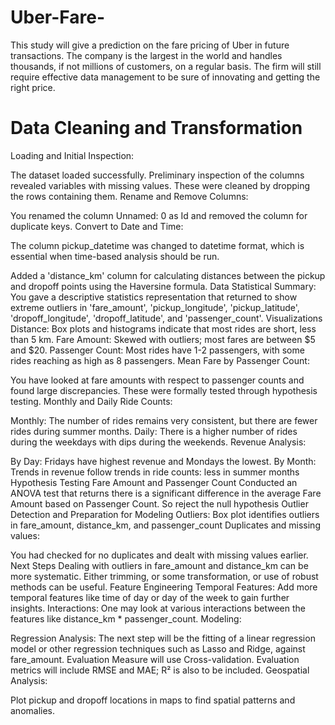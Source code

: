 # Uber-Fare-
This study will give a prediction on the fare pricing of Uber in future transactions. The company is the largest in the world and handles thousands, if not millions of customers, on a regular basis. The firm will still require effective data management to be sure of innovating and getting the right price.

# Data Cleaning and Transformation
Loading and Initial Inspection:

The dataset loaded successfully. Preliminary inspection of the columns revealed variables with missing values. These were cleaned by dropping the rows containing them.
Rename and Remove Columns:

You renamed the column Unnamed: 0 as Id and removed the column for duplicate keys.
Convert to Date and Time:

The column pickup_datetime was changed to datetime format, which is essential when time-based analysis should be run.

Added a 'distance_km' column for calculating distances between the pickup and dropoff points using the Haversine formula. Data Statistical Summary: You gave a descriptive statistics representation that returned to show extreme outliers in 'fare_amount', 'pickup_longitude', 'pickup_latitude', 'dropoff_longitude', 'dropoff_latitude', and 'passenger_count'. Visualizations Distance: Box plots and histograms indicate that most rides are short, less than 5 km. Fare Amount: Skewed with outliers; most fares are between $5 and $20.
Passenger Count: Most rides have 1-2 passengers, with some rides reaching as high as 8 passengers. 
Mean Fare by Passenger Count:

You have looked at fare amounts with respect to passenger counts and found large discrepancies. These were formally tested through hypothesis testing. 
Monthly and Daily Ride Counts:

Monthly: The number of rides remains very consistent, but there are fewer rides during summer months.
Daily: There is a higher number of rides during the weekdays with dips during the weekends. 
Revenue Analysis:

By Day: Fridays have highest revenue and Mondays the lowest.
By Month: Trends in revenue follow trends in ride counts: less in summer months
Hypothesis Testing
Fare Amount and Passenger Count
Conducted an ANOVA test that returns there is a significant difference in the average Fare Amount based on Passenger Count. So reject the null hypothesis
Outlier Detection and Preparation for Modeling
Outliers:
Box plot identifies outliers in fare_amount, distance_km, and passenger_count
Duplicates and missing values:

You had checked for no duplicates and dealt with missing values earlier.
Next Steps
Dealing with outliers in fare_amount and distance_km can be more systematic. Either trimming, or some transformation, or use of robust methods can be useful.
Feature Engineering
Temporal Features: Add more temporal features like time of day or day of the week to gain further insights.
Interactions: One may look at various interactions between the features like distance_km * passenger_count.
Modeling:

Regression Analysis: The next step will be the fitting of a linear regression model or other regression techniques such as Lasso and Ridge, against fare_amount.
Evaluation Measure will use Cross-validation. Evaluation metrics will include RMSE and MAE; R² is also to be included.
Geospatial Analysis:

Plot pickup and dropoff locations in maps to find spatial patterns and anomalies.
